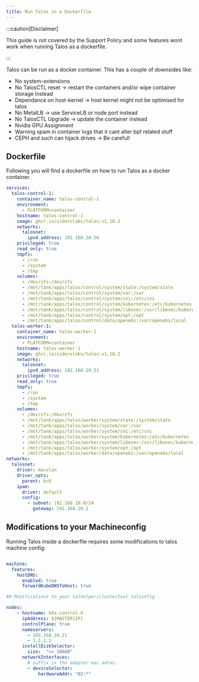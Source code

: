 ```yaml
---
title: Run Talos in a Dockerfile
---
```


:::caution[Disclaimer]

This guide is not covered by the Support Policy and some features wont work when running Talos as a dockerfile.

:::

Talos can be run as a docker container. This has a couple of downsides like:

- No system-extensions
- No TalosCTL  reset -> restart  the containers and/or wipe container storage instead
- Dependance on host-kernel -> host kernel might not be optimised for talos
- No MetalLB -> use ServiceLB or node port instead
- No TalosCTL Upgrade -> update the container instead
- Nvidia GPU Assignment
- Warning spam in container logs that it cant alter bpf related stuff
- CEPH and such can hijack drives -> Be careful!

## Dockerfile

Following you will find a dockerfile on how to run Talos as a docker container.

```yaml
services:
  talos-control-1:
    container_name: talos-control-1
    environment:
      - PLATFORM=container
    hostname: talos-control-1
    image: ghcr.io/siderolabs/talos:v1.10.2
    networks:
      talosnet:
        ipv4_address: 192.168.10.50
    privileged: true
    read_only: true
    tmpfs:
      - /run
      - /system
      - /tmp
    volumes:
      - /dev/zfs:/dev/zfs
      - /mnt/tank/apps/talos/control/system/state:/system/state
      - /mnt/tank/apps/talos/control/system/var:/var
      - /mnt/tank/apps/talos/control/system/cni:/etc/cni
      - /mnt/tank/apps/talos/control/system/kubernetes:/etc/kubernetes
      - /mnt/tank/apps/talos/control/system/libexec:/usr/libexec/kubernetes
      - /mnt/tank/apps/talos/control/system/opt:/opt
      - /mnt/tank/apps/talos/control/data/openebs:/var/openebs/local
  talos-worker-1:
    container_name: talos-worker-1
    environment:
      - PLATFORM=container
    hostname: talos-worker-1
    image: ghcr.io/siderolabs/talos:v1.10.2
    networks:
      talosnet:
        ipv4_address: 192.168.10.51
    privileged: true
    read_only: true
    tmpfs:
      - /run
      - /system
      - /tmp
    volumes:
      - /dev/zfs:/dev/zfs
      - /mnt/tank/apps/talos/worker/system/state:/system/state
      - /mnt/tank/apps/talos/worker/system/var:/var
      - /mnt/tank/apps/talos/worker/system/cni:/etc/cni
      - /mnt/tank/apps/talos/worker/system/kubernetes:/etc/kubernetes
      - /mnt/tank/apps/talos/worker/system/libexec:/usr/libexec/kubernetes
      - /mnt/tank/apps/talos/worker/system/opt:/opt
      - /mnt/tank/apps/talos/worker/data/openebs:/var/openebs/local
networks:
  talosnet:
    driver: macvlan
    driver_opts:
      parent: br0
    ipam:
      driver: default
      config:
        - subnet: 192.168.10.0/24
          gateway: 192.168.10.1

```

## Modifications to your Machineconfig

Running Talos inside a dockerfile requires some modifications to talos machine config:

```yaml

machine:
  features:
    hostDNS:
      enabled: true
      forwardKubeDNSToHost: true

```

```yaml
## Modifications to your talhelper/clustertool talconfig

nodes:
    - hostname: k8s-control-0
      ipAddress: ${MASTER1IP}
      controlPlane: true
      nameservers:
        - 192.168.10.21
        - 1.1.1.1
      installDiskSelector:
        size:  ">= 100GB"
      networkInterfaces:
        # suffix is the adapter mac adres.
        - deviceSelector:
            hardwareAddr: "02:*"

